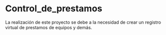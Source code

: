 # Control_de_prestamos
La realización de este proyecto se debe a la necesidad de crear un registro virtual de prestamos de equipos y demás.
